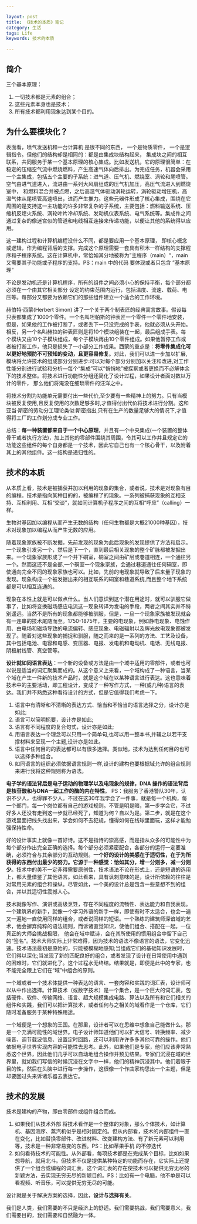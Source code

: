 ```yaml
---

layout: post
title: 《技术的本质》笔记
category: 生活
tags: Life
keywords: 技术的本质

---
```


## 简介

三个基本原理：
1. 一切技术都是元素的组合；
2. 这些元素本身也是技术；
3. 所有技术都利用现象达到某个目的。

## 为什么要模块化？

表面看，喷气发送机和一台计算机 是很不同的东西， 一个是物质零件， 一个是逻辑指令。但他们的结构却是相同的：都是由集成块结构起来， 集成块之间的相互联系，共同服务于某一个基本原理的核心集成。比如发送机，它的原理很简单：在稳定的压缩空气流中燃烧燃料，产生高速气体向后排出。为完成任务，机器会采用一个主集成，包括五个主要的子系统：进气道、压气机、燃烧室、涡轮和尾喷管。空气由进气道进入，流进由一系列大风扇组成的压气机加压，高压气流进入到燃烧室中， 和燃料混合并被点燃，之后高温气体驱动涡轮运转，涡轮驱动增压机，高温气体从尾喷管高速喷出，进而产生推力。这些元器件形成了核心集成，围绕在它周围的是支持这一主功能的许多非常复杂的子系统，主要包括：燃料输送系统、压缩机反熄火系统、涡轮叶片冷却系统、发动机仪表系统、电气系统等。集成件之间通过复杂的像迷宫似的管道和电线相互连接来传递功能，以便让其他的系统得以应用。

这一建构过程和计算机编程没什么不同，都是要应用一个基本原理， 即核心概念或逻辑，作为编程背后的支撑。完成这个原理需要一套具有积木一样结构的支撑程序和子程序系统。这在计算机中，常恰如其分地被称为”主程序（main）“，main又需要其子功能或子程序的支持。PS：main 中的代码 要体现或者只包含 ”基本原理“

不论是发动机还是计算机程序，所有的组件之间必须小心的保持平衡，每个部分都必须在一个由其它相关部分 设定的约束范围内运行，包括温度、流速、载荷、电压等。每部分又都要为依赖它们的那些组件建立一个适合的工作环境。

赫伯特·西蒙(Herbert Simon) 讲了一个关于两个制表匠的经典寓言故事。假设每只表都集成了1000个零件。一个名叫坦帕斯的钟表匠一个零件一个零件地安装，但是，如果他的工作被打断了，或者丢下一只没完成的手表，他就必须从头开始。相反，另一个名叫赫拉的钟表匠则是将10个模块组装在一起，最后组成手表。每个模块又由10个子模块组成，每个子模块再由10个零件组成。如果他暂停工作或者被打断工作，他只是损失了一小部分工作成果。西蒙的重点是：**将零件集成化可以更好地预防不可预知的变动，且更容易修复**。对此，我们可以进一步加以扩展,模块将允许技术的组成部分分别进步:可以对每个部分分别加以关注和改进,对工作性能分别进行试验和分析—每个“集成”可以“悄悄地”被探察或者更换而不必解体余下的技术整体。将技术进行功能性分组还简化了设计过程，如果设计者面对数以万计的零件， 那么他们将淹没在细琐零件的汪洋之中。 

将技术分割为功能单元需要付出一些代价,至少要有一些精神上的努力。只有当模块被反复使用,且反复使用的次数足够多时,才值得付出代价将技术进行分割。这和亚当·斯密的劳动分工理论类似:斯密指出,只有在生产的数量足够大的情况下,才值得将工厂的工作划分成专业工作。

总结：**每一种装置都来自于一个中心原理**，并且有一个中央集成(一个装置的整体骨干或者执行方法)，加上其他的零部件围绕其周围，令其可以工作并且规定它的功能这些组件的每个自身都是一个技术，因此它自己也有一个核心骨干，以及附着其上的其他组件。这一结构是递归性的。

## 技术的本质

从本质上看，技术是被捕获并加以利用的现象的集合，或者说，技术是对现象有目的编程。技术是指向某种目的的，被编程了的现象。一系列被捕获现象的互相支持、互相利用、互相“交谈”，就如同计算机子程序之间的互相“呼应”（calling）一样。

生物对基因加以编程从而产生无数的结构（任何生物都是大概21000种基因），技术对现象加以编程从而产生无数的应用。



随着现象家族被不断发掘，先前发现的现象为此后现象的发现提供了方法和启示。一个现象引发另一个，然后是下一个，直到最后相关现象的整个矿脉都被发掘出来。一个现象家族形成了一个井下硐室，硐室之间由矿层或巷道相连，一个通往另一个。然而这还不是全部,一个硐室一个现象家族，会通过巷道通往任何硐室，即使通向完全不同的现象家族也可以。比如，先前的电现象就导致了后来量子现象的发现。现象构成一个被发掘出来的相互联系的硐室和巷道系统,而且整个地下系统都是可以相互连通的。

现象在本性上就是可以做点什么。当人们意识到这个潜在用途时，就可以驯服它做事了，比如将变换磁场感应电流这一现象转译为发电的手段，两者之间其实并不特别遥远。当然不是所有的现象都能够被驯服，但是，一旦一个现象家族被发现就会有一连串的技术尾随而至。1750-1875年，主要的电现象，例如静电现象、电蚀作用、由电场和磁场导致的电流偏转、感应现象、电磁辐射以及辉光放电现象都被发现了。随着对这些现象的捕捉和驯服，随之而来的是一系列的方法、工艺及设备，其中包括电池、电容和电感、变压器、电报、发电机和电动机、电话、无线电报、阴极射线管、真空管等。

**设计就如同语言表达**：一个新的设备或方法是由一个域中适用的零部件，或者也可以说是适当的词汇聚集而成的。从这个意义上来看，一个域构成了一种语言，当某个域在产生一件新的技术产品时，就是这个域在以某种语言进行表达。这也意味着技术中的主要活动，即工程设计，变成了一种写作方式，一种(或几种)语言的表达。我们并不熟悉这种看待设计的方式，但是它值得我们考虑一下。
1. 语言中有清晰和不清晰的表达方式、恰当和不恰当的语言选择之分，设计亦是如此;
2. 语言可以简明扼要，设计亦是如此;
3. 语言有不同程度的复合句式，设计亦是如此;
4. 用语言表达一个理念可以只用一个简单句,也可以用一整本书,并辅之以若干支撑材料来呈现一个主题,设计亦是如此。
5. 语言中任何目的的表达都可以有很多选择。类似地，技术为达到任何目的也可以选择多种组合。
6. 如同语言的组织必须依据语言规则一样,设计的建构也要根据域允许的组合规则来进行我将这种规则称为语法。

**电子学的语法背后是电子运动的物理学以及电现象的规律，DNA 操作的语法背后是核苷酸和与DNA一起工作的酶的内在特性**。 PS：我服务了香港警队30年，认识不少人，也得罪不少人。不过在这30年我学会了一件事，就是每一个机构，每一个部门，每一个岗位都有自己的游戏规则。不管是明是暗，第一步学会它，不过好多人还没有走到这一步就已经死了，知道为何？自以为是。第二步，就是在这个游戏里面把线头找出来，学会如何不去犯规，懂得如何在线球里面玩，这样才能勉强保持性命。


好的设计事实上就像一首好诗。这不是指诗的崇高感，而是指从众多的可能性中为每个部分作出完全正确的选择。每个部分必须紧密配合，各部分的运行一定要准确，必须符合与其余部分的互动规则。**一个好的设计的美感在于适切性，在于为所获得的东西付出最少的努力。它源于一种感觉：恰如其分，增一分则多，减一分则少**。技术中的美不一定非得需要原创性，技术语法不论在形式上，还是短语的选用上，都大量借鉴了其他语言。如此看来，具有讽刺意味的是，设计所依赖的往往是对常用元素的组合和操纵。尽管如此，一个美的设计总是包含一些意想不到的组合，并以其适切性震撼人心。

技术就像写作、演讲或高级烹饪，存在不同程度的流畅性、表达能力和自我表现。一个建筑界的新手，就像一个学习外语的新手一样，即使有时不太适合，也会一遍又一遍地一直使用同样的组合，或者说同样的短语。一个熟练的建筑师深谙域的艺术，他会摒弃纯粹的语法规则，而诉诸直觉知识，使他们组合、搭配在一起。一位真正的大师会挑战极限， 他会在域中赋诗，会在其所使用的惯用组合中留下自己的“签名”。技术大师实际上非常难得，因为技术的语法不像语言的语法，它变化迅速。技术语法最初是原始的，只能被模糊地感知;当组成它们的基础知识发展时，它们得以深化;当发现了新的匹配良好的组合，或者发现了设计在日常使用中遇到的困难时，它们就进化了。这个过程水无终结。结果就是，即便是此中的专家，也不能完全跟上它们在“域”中组合的原则。

一个域或者一个技术体提供一种表达的语言、一套肉容和实践的词汇表，设计师可以从中作出选择。计算技术（或数字技术）是一个集合，是一个巨大的词汇表，包括硬件、软件、传输网络、语言、超大规模集成电路、算法以及所有和它们相关的组件和实践，我们可以把计算技术，或者任何与之相关的域看作是一个仓库，它们随时准备服务于某种特殊用途。

一个域便是一个想象的王国。在那里，设计者可以在思维中想象自己能做什么。那是一个充满可能性的域世界。电子设计师知道他们可以扩大信号、转换频率、减少噪音、调节载波信息、设置定时回路，还可以利用许许多多其他可靠的操作。他们依据电子世界实现内容的可能性去思考。此外，如果他们是专家，他们应该非常熟悉这个世界，因此他们几乎可以自动地组合操作并预见结果。专家们沉浸在域的世界里，就如我们写信的时候沉浸在文字中一样，他们的精神沉浸其中。他们着眼于目的性，然后在头脑中进行每一步操作，这很像一个作曲家构思出一个主题，但是却要回过头来诉诸乐器去表达它。

## 技术的发展

技术是建构的产物，即由零部件或组件组合而成。
1. 如果我们从技术外部 将技术看作是一个整体的对象，那么个体技术，如计算机、基因测序、蒸汽机似乎是相对固定的。但从内部看，技术的内部组件一直在变化，比如替换零部件、改进材料、改变建构方法、有了新元素可以利用等，技术是一种非常易变的东西。PS：比如苹果手机 的不停迭代
2. 如何看待技术的可能性。从外部看，每项技术都是在完成某个目标，比如如果想导航，就用北斗。但技术不仅是提供某种特定的功能而存在，它实际上还提供了一个组合或编程的词汇表，这个词汇表的存在使技术可以提供无穷无尽的新颖方法，去实现无穷无尽的新颖目的。PS：比如有一个电脑，他不单是可以看视频、听音乐，可以提供无穷无尽的可能。

设计就是关于解决方案的选择，因此，**设计与选择有关**。

我们是人类，我们需要的不只是经济上的舒适。我们需要挑战，我们需要意义，我们需要目的，我们需要和自然融为一体。